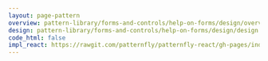 ```yaml
---
layout: page-pattern
overview: pattern-library/forms-and-controls/help-on-forms/design/overview.md
design: pattern-library/forms-and-controls/help-on-forms/design/design.md
code_html: false
impl_react: https://rawgit.com/patternfly/patternfly-react/gh-pages/index.html?knob-Show%20Modal=true&selectedKind=Forms&selectedStory=Horizontal%20Form
---
```

